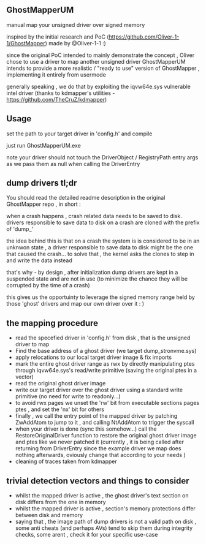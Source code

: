 ## GhostMapperUM
manual map your unsigned driver over signed memory 

inspired by the initial research and PoC (https://github.com/Oliver-1-1/GhostMapper) made by @Oliver-1-1 :) 

since the original PoC intended to mainly demonstrate the concept , Oliver chose to use a driver to map another unsigned driver 
GhostMapperUM intends to provide a more realistic / "ready to use" version of GhostMapper , implementing it entirely from usermode

generally speaking , we do that by exploiting the iqvw64e.sys vulnerable intel driver (thanks to kdmapper's utilities - https://github.com/TheCruZ/kdmapper) 

## Usage 
set the path to your target driver in 'config.h' and compile 

just run GhostMapperUM.exe 

note your driver should not touch the DriverObject / RegistryPath entry args as we pass them as null when calling the DriverEntry

## dump drivers tl;dr 
You should read the detailed readme description in the original GhostMapper repo , in short : 

when a crash happens , crash related data needs to be saved to disk. 
drivers responsible to save data to disk on a crash are cloned with the prefix of 'dump_' 

the idea behind this is that on a crash the system is is considered to be in an unknwon state , a driver responsible to save data to disk might be the one that caused the crash...
to solve that , the kernel asks the clones to step in and write the data instead 

that's why - by design , after initialization dump drivers are kept in a suspended state and are not in use (to minimize the chance they will be corrupted by the time of a crash)

this gives us the opportuinty to leverage the signed memory range held by those 'ghost' drivers and map our own driver over it  : ) 

## the mapping procedure 
* read the specefied driver in 'config.h' from disk , that is the unsigned driver to map 
* Find the base address of a ghost driver (we target dump_stronvme.sys)
* apply relocations to our local target driver image & fix imports
* mark the entire ghost driver range as rwx by directly manipulating ptes through iqvw64e.sys's read/write primitive (saving the original ptes in a vector) 
* read the original ghost driver image
* write our target driver over the ghost driver using a standard write primitive (no need for write to readonly...) 
* to avoid rwx pages we unset the 'rw' bit from executable sections pages ptes , and set the 'nx' bit for others 
* finally , we call the entry point of the mapped driver by patching  ZwAddAtom to jump to it , and calling NtAddAtom to trigger the syscall
* when your driver is done (sync this somehow...) call the RestoreOriginalDriver function to restore the original ghost driver image and ptes like we never patched it (currently , it is being called after returning from DriverEntry since the example driver we map does nothing afterwards, oviously change that according to your needs )
* cleaning of traces taken from kdmapper 

## trivial detection vectors and things to consider 
* whilst the mapped driver is active , the ghost driver's text section on disk differs from the one in memory
* whilst the mapped driver is active , section's memory protections differ between disk and memory
* saying that , the image path of dump drivers is not a valid path on disk , some anti cheats (and perhaps AVs) tend to skip them during integrity checks, some arent , check it for your specific use-case


